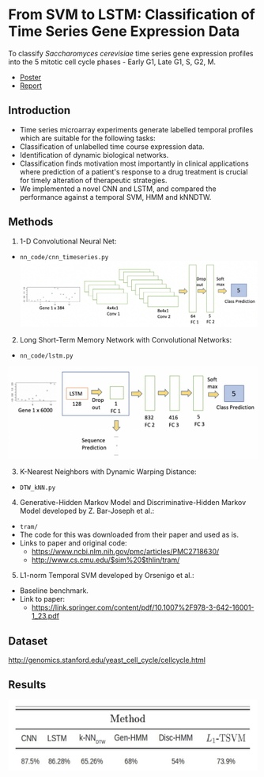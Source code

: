 # From SVM to LSTM: Classification of Time Series Gene Expression Data

To classify *Saccharomyces cerevisiae* time series gene expression profiles
into the 5 mitotic cell cycle phases - Early G1, Late G1, S, G2, M.

* [Poster](poster.pdf)
* [Report](report.pdf)

## Introduction

* Time series microarray experiments generate labelled temporal profiles which are
suitable for the following tasks:
 * Classification of unlabelled time course expression data.
 * Identification of dynamic biological networks.
* Classification finds motivation most importantly in clinical applications where
prediction of a patient's response to a drug treatment is crucial for timely alteration
of therapeutic strategies.
* We implemented a novel CNN and LSTM, and compared the performance against
a temporal SVM, HMM and kNNDTW.

## Methods

1. 1-D Convolutional Neural Net:
 * `nn_code/cnn_timeseries.py`
![](figures/cnn.png)

2. Long Short-Term Memory Network with Convolutional
Networks: 
 * `nn_code/lstm.py`
 
![](figures/lstm.png)

3. K-Nearest Neighbors with
Dynamic Warping Distance: 
 * `DTW_kNN.py`

4. Generative-Hidden Markov Model and Discriminative-Hidden Markov Model developed by Z.
Bar-Joseph et al.: 
 * `tram/`
 * The code for this was downloaded from their paper and used as is.
 * Links to paper and original code:
   * https://www.ncbi.nlm.nih.gov/pmc/articles/PMC2718630/
   * http://www.cs.cmu.edu/$sim%20$thlin/tram/

5. L1-norm Temporal SVM developed by Orsenigo et al.:
 * Baseline benchmark.
 * Link to paper:
   * https://link.springer.com/content/pdf/10.1007%2F978-3-642-16001-1_23.pdf


## Dataset
http://genomics.stanford.edu/yeast_cell_cycle/cellcycle.html


## Results

![](figures/results.png)
